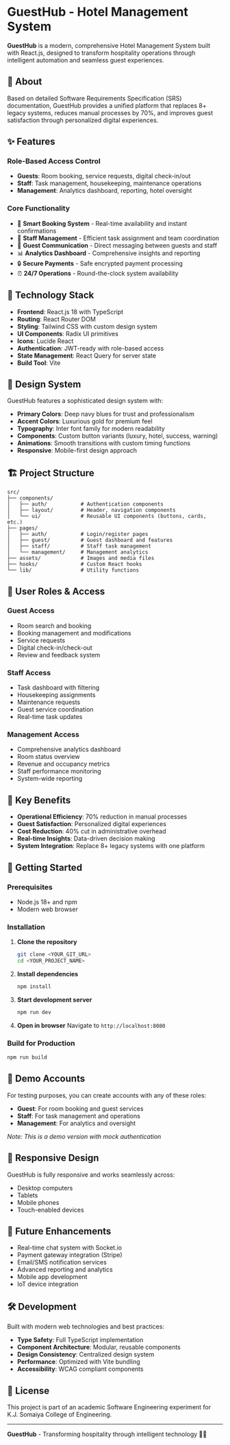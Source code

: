 # GuestHub - Hotel Management System

**GuestHub** is a modern, comprehensive Hotel Management System built with React.js, designed to transform hospitality operations through intelligent automation and seamless guest experiences.

## 🏨 About

Based on detailed Software Requirements Specification (SRS) documentation, GuestHub provides a unified platform that replaces 8+ legacy systems, reduces manual processes by 70%, and improves guest satisfaction through personalized digital experiences.

## ✨ Features

### **Role-Based Access Control**
- **Guests**: Room booking, service requests, digital check-in/out
- **Staff**: Task management, housekeeping, maintenance operations  
- **Management**: Analytics dashboard, reporting, hotel oversight

### **Core Functionality**
- 🏨 **Smart Booking System** - Real-time availability and instant confirmations
- 👥 **Staff Management** - Efficient task assignment and team coordination
- 💬 **Guest Communication** - Direct messaging between guests and staff
- 📊 **Analytics Dashboard** - Comprehensive insights and reporting
- 🔒 **Secure Payments** - Safe encrypted payment processing
- ⏰ **24/7 Operations** - Round-the-clock system availability

## 🚀 Technology Stack

- **Frontend**: React.js 18 with TypeScript
- **Routing**: React Router DOM
- **Styling**: Tailwind CSS with custom design system
- **UI Components**: Radix UI primitives
- **Icons**: Lucide React
- **Authentication**: JWT-ready with role-based access
- **State Management**: React Query for server state
- **Build Tool**: Vite

## 🎨 Design System

GuestHub features a sophisticated design system with:
- **Primary Colors**: Deep navy blues for trust and professionalism
- **Accent Colors**: Luxurious gold for premium feel
- **Typography**: Inter font family for modern readability
- **Components**: Custom button variants (luxury, hotel, success, warning)
- **Animations**: Smooth transitions with custom timing functions
- **Responsive**: Mobile-first design approach

## 🏗️ Project Structure

```
src/
├── components/
│   ├── auth/           # Authentication components
│   ├── layout/         # Header, navigation components
│   └── ui/             # Reusable UI components (buttons, cards, etc.)
├── pages/
│   ├── auth/           # Login/register pages
│   ├── guest/          # Guest dashboard and features
│   ├── staff/          # Staff task management
│   └── management/     # Management analytics
├── assets/             # Images and media files
├── hooks/              # Custom React hooks
└── lib/                # Utility functions
```

## 🔐 User Roles & Access

### Guest Access
- Room search and booking
- Booking management and modifications
- Service requests
- Digital check-in/check-out
- Review and feedback system

### Staff Access  
- Task dashboard with filtering
- Housekeeping assignments
- Maintenance requests
- Guest service coordination
- Real-time task updates

### Management Access
- Comprehensive analytics dashboard
- Room status overview
- Revenue and occupancy metrics
- Staff performance monitoring
- System-wide reporting

## 🎯 Key Benefits

- **Operational Efficiency**: 70% reduction in manual processes
- **Guest Satisfaction**: Personalized digital experiences
- **Cost Reduction**: 40% cut in administrative overhead
- **Real-time Insights**: Data-driven decision making
- **System Integration**: Replace 8+ legacy systems with one platform

## 🚀 Getting Started

### Prerequisites
- Node.js 18+ and npm
- Modern web browser

### Installation

1. **Clone the repository**
   ```bash
   git clone <YOUR_GIT_URL>
   cd <YOUR_PROJECT_NAME>
   ```

2. **Install dependencies**
   ```bash
   npm install
   ```

3. **Start development server**
   ```bash
   npm run dev
   ```

4. **Open in browser**
   Navigate to `http://localhost:8080`

### Build for Production
```bash
npm run build
```

## 🧪 Demo Accounts

For testing purposes, you can create accounts with any of these roles:
- **Guest**: For room booking and guest services
- **Staff**: For task management and operations
- **Management**: For analytics and oversight

*Note: This is a demo version with mock authentication*

## 📱 Responsive Design

GuestHub is fully responsive and works seamlessly across:
- Desktop computers
- Tablets
- Mobile phones
- Touch-enabled devices

## 🔮 Future Enhancements

- Real-time chat system with Socket.io
- Payment gateway integration (Stripe)
- Email/SMS notification services
- Advanced reporting and analytics
- Mobile app development
- IoT device integration

## 🛠️ Development

Built with modern web technologies and best practices:
- **Type Safety**: Full TypeScript implementation
- **Component Architecture**: Modular, reusable components
- **Design Consistency**: Centralized design system
- **Performance**: Optimized with Vite bundling
- **Accessibility**: WCAG compliant components

## 📄 License

This project is part of an academic Software Engineering experiment for K.J. Somaiya College of Engineering.

---

**GuestHub** - Transforming hospitality through intelligent technology 🏨✨
